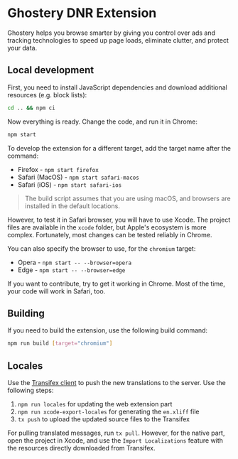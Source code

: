 # Ghostery DNR Extension

Ghostery helps you browse smarter by giving you control over ads and tracking technologies to speed up page loads, eliminate clutter, and protect your data.

## Local development

First, you need to install JavaScript dependencies and download additional resources (e.g. block lists):

```bash
cd .. && npm ci
```

Now everything is ready. Change the code, and run it in Chrome:

```bash
npm start
```

To develop the extension for a different target, add the target name after the command:

* Firefox - `npm start firefox`
* Safari (MacOS) - `npm start safari-macos`
* Safari (iOS) - `npm start safari-ios`

> The build script assumes that you are using macOS, and browsers are installed in the default locations.

However, to test it in Safari browser, you will have to use Xcode. The project files are available in the `xcode` folder, but Apple's ecosystem is more complex. Fortunately, most changes can be tested reliably in Chrome.

You can also specify the browser to use, for the `chromium` target:

* Opera - `npm start -- --browser=opera`
* Edge - `npm start -- --browser=edge`

If you want to contribute, try to get it working in Chrome. Most of the time, your code will work in Safari, too.

## Building

If you need to build the extension, use the following build command:

```bash
npm run build [target="chromium"]
```

## Locales

Use the [Transifex client](https://docs.transifex.com/client/introduction) to push the new translations to the server. Use the following steps:

1. `npm run locales` for updating the web extension part
2. `npm run xcode-export-locales` for generating the `en.xliff` file
3. `tx push` to upload the updated source files to the Transifex

For pulling translated messages, run `tx pull`. However, for the native part, open the project in Xcode, and use the `Import Localizations` feature with the resources directly downloaded from Transifex.
